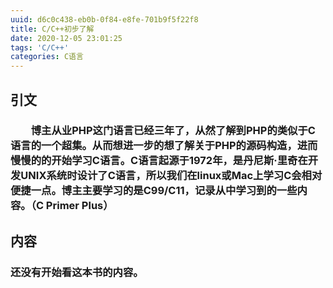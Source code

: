 ```yaml
---
uuid: d6c0c438-eb0b-0f84-e8fe-701b9f5f22f8
title: C/C++初步了解
date: 2020-12-05 23:01:25
tags: 'C/C++'
categories: C语言
---
```


## 引文
### &emsp;&emsp;博主从业PHP这门语言已经三年了，从然了解到PHP的类似于C语言的一个超集。从而想进一步的想了解关于PHP的源码构造，进而慢慢的的开始学习C语言。C语言起源于1972年，是丹尼斯·里奇在开发UNIX系统时设计了C语言，所以我们在linux或Mac上学习C会相对便捷一点。博主主要学习的是C99/C11，记录从中学习到的一些内容。（C Primer Plus）

## 内容
### 还没有开始看这本书的内容。